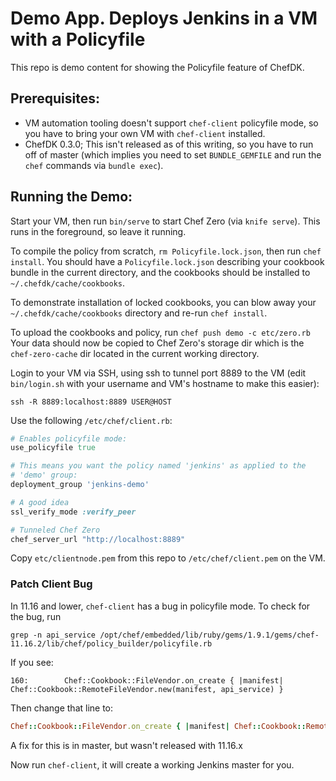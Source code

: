 # Demo App. Deploys Jenkins in a VM with a Policyfile

This repo is demo content for showing the Policyfile feature of ChefDK.

## Prerequisites:

* VM automation tooling doesn't support `chef-client` policyfile mode,
so you have to bring your own VM with `chef-client` installed.
* ChefDK 0.3.0; This isn't released as of this writing, so you have to
run off of master (which implies you need to set `BUNDLE_GEMFILE` and
run the `chef` commands via `bundle exec`).

## Running the Demo:

Start your VM, then run `bin/serve` to start Chef Zero (via `knife serve`).
This runs in the foreground, so leave it running.

To compile the policy from scratch, `rm Policyfile.lock.json`, then run
`chef install`. You should have a `Policyfile.lock.json` describing your
cookbook bundle in the current directory, and the cookbooks should be
installed to `~/.chefdk/cache/cookbooks`.

To demonstrate installation of locked cookbooks, you can blow away your
`~/.chefdk/cache/cookbooks` directory and re-run `chef install`.

To upload the cookbooks and policy, run `chef push demo -c etc/zero.rb`
Your data should now be copied to Chef Zero's storage dir which is the
`chef-zero-cache` dir located in the current working directory.

Login to your VM via SSH, using ssh to tunnel port 8889 to the VM (edit
`bin/login.sh` with your username and VM's hostname to make this easier):

```
ssh -R 8889:localhost:8889 USER@HOST
```

Use the following `/etc/chef/client.rb`:

```ruby
# Enables policyfile mode:
use_policyfile true

# This means you want the policy named 'jenkins' as applied to the
# 'demo' group:
deployment_group 'jenkins-demo'

# A good idea
ssl_verify_mode :verify_peer

# Tunneled Chef Zero
chef_server_url "http://localhost:8889"
```

Copy `etc/clientnode.pem` from this repo to `/etc/chef/client.pem` on
the VM.

### Patch Client Bug

In 11.16 and lower, `chef-client` has a bug in policyfile mode. To check
for the bug, run 

```
grep -n api_service /opt/chef/embedded/lib/ruby/gems/1.9.1/gems/chef-11.16.2/lib/chef/policy_builder/policyfile.rb
```

If you see:

```
160:        Chef::Cookbook::FileVendor.on_create { |manifest| Chef::Cookbook::RemoteFileVendor.new(manifest, api_service) }
```

Then change that line to:

```ruby
Chef::Cookbook::FileVendor.on_create { |manifest| Chef::Cookbook::RemoteFileVendor.new(manifest, http_api) }
```

A fix for this is in master, but wasn't released with 11.16.x


Now run `chef-client`, it will create a working Jenkins master for you.


